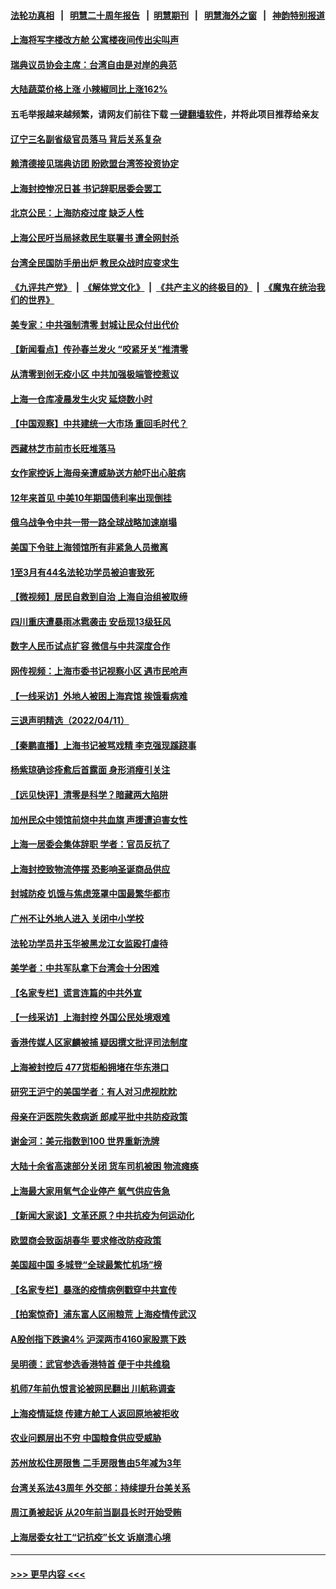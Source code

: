 #### [法轮功真相](https://github.com/gfw-breaker/truth/blob/master/README.md?t=0) &nbsp;&nbsp;|&nbsp;&nbsp; [明慧二十周年报告](https://github.com/gfw-breaker/mh-reports/blob/master/README.md?t=0) &nbsp;&nbsp;|&nbsp;&nbsp;[明慧期刊](https://github.com/gfw-breaker/mh-qikan) &nbsp;&nbsp;|&nbsp;&nbsp; [明慧海外之窗](https://github.com/gfw-breaker/mh-news/blob/master/README.md?t=0) &nbsp;&nbsp;|&nbsp;&nbsp; [神韵特别报道](https://github.com/gfw-breaker/mh-news/blob/master/shenyun.md?t=0)
#### [上海将写字楼改方舱 公寓楼夜间传出尖叫声](../pages/nsc413/n13709659.md?t=04121951) 
#### [瑞典议员协会主席：台湾自由是对岸的典范](../pages/nsc413/n13709718.md?t=04121951) 
#### [大陆蔬菜价格上涨 小辣椒同比上涨162%](../pages/nsc413/n13709617.md?t=04121951) 
#### 五毛举报越来越频繁，请网友们前往下载 [一键翻墙软件](https://github.com/gfw-breaker/ssr-accounts)，并将此项目推荐给亲友
#### [辽宁三名副省级官员落马 背后关系复杂](../pages/nsc413/n13709755.md?t=04121951) 
#### [赖清德接见瑞典访团 盼欧盟台湾签投资协定](../pages/nsc413/n13709779.md?t=04121951) 
#### [上海封控惨况日甚 书记辞职居委会罢工](../pages/nsc413/n13709790.md?t=04121951) 
#### [北京公民：上海防疫过度 缺乏人性](../pages/nsc413/n13709780.md?t=04121951) 
#### [上海公民吁当局拯救民生联署书 遭全网封杀](../pages/nsc413/n13709680.md?t=04121951) 
#### [台湾全民国防手册出炉 教民众战时应变求生](../pages/nsc413/n13709637.md?t=04121951) 
#### [《九评共产党》](https://github.com/begood0513/9ping.md/blob/master/README.md) &nbsp;|&nbsp; [《解体党文化》](../../../../jtdwh.md/blob/master/README.md)  &nbsp;|&nbsp; [《共产主义的终极目的》](../../../../gczydzjmd.md/blob/master/README.md) &nbsp;|&nbsp; [《魔鬼在统治我们的世界》](../../../../mgztzwmdsj.md/blob/master/README.md) 
#### [美专家：中共强制清零 封城让民众付出代价](../pages/nsc413/n13709482.md?t=04121951) 
#### [【新闻看点】传孙春兰发火 “咬紧牙关”推清零](../pages/nsc413/n13709449.md?t=04121951) 
#### [从清零到创无疫小区 中共加强极端管控惹议](../pages/nsc413/n13709629.md?t=04121951) 
#### [上海一仓库凌晨发生火灾 延烧数小时](../pages/nsc413/n13709717.md?t=04121951) 
#### [【中国观察】中共建统一大市场 重回毛时代？](../pages/nsc413/n13709636.md?t=04121951) 
#### [西藏林芝市前市长旺堆落马](../pages/nsc413/n13709698.md?t=04121951) 
#### [女作家控诉上海母亲遭威胁送方舱吓出心脏病](../pages/nsc413/n13709625.md?t=04121951) 
#### [12年来首见 中美10年期国债利率出现倒挂](../pages/nsc413/n13709540.md?t=04121951) 
#### [俄乌战争令中共一带一路全球战略加速崩塌](../pages/nsc413/n13709600.md?t=04121951) 
#### [美国下令驻上海领馆所有非紧急人员撤离](../pages/nsc413/n13709373.md?t=04121951) 
#### [1至3月有44名法轮功学员被迫害致死](../pages/nsc413/n13704649.md?t=04121951) 
#### [【微视频】居民自救到自治 上海自治组被取缔](../pages/nsc413/n13709244.md?t=04121951) 
#### [四川重庆遭暴雨冰雹袭击 安岳现13级狂风](../pages/nsc413/n13709547.md?t=04121951) 
#### [数字人民币试点扩容 微信与中共深度合作](../pages/nsc413/n13709567.md?t=04121951) 
#### [网传视频：上海市委书记视察小区 遇市民呛声](../pages/nsc413/n13709408.md?t=04121951) 
#### [【一线采访】外地人被困上海宾馆 挨饿看病难](../pages/nsc413/n13709485.md?t=04121951) 
#### [三退声明精选（2022/04/11）](../pages/nsc413/n13709533.md?t=04121951) 
#### [【秦鹏直播】上海书记被骂戏精 李克强现蹊跷事](../pages/nsc413/n13709476.md?t=04121951) 
#### [杨紫琼确诊痊愈后首露面 身形消瘦引关注](../pages/nsc413/n13709399.md?t=04121951) 
#### [【远见快评】清零是科学？暗藏两大陷阱](../pages/nsc413/n13709424.md?t=04121951) 
#### [加州民众中领馆前烧中共血旗 声援遭迫害女性](../pages/nsc413/n13709452.md?t=04121951) 
#### [上海一居委会集体辞职 学者：官员反抗了](../pages/nsc413/n13709358.md?t=04121951) 
#### [上海封控致物流停摆 恐影响圣诞商品供应](../pages/nsc413/n13709443.md?t=04121951) 
#### [封城防疫 饥饿与焦虑笼罩中国最繁华都市](../pages/nsc413/n13709427.md?t=04121951) 
#### [广州不让外地人进入 关闭中小学校](../pages/nsc413/n13709255.md?t=04121951) 
#### [法轮功学员井玉华被黑龙江女监殴打虐待](../pages/nsc413/n13709102.md?t=04121951) 
#### [美学者：中共军队拿下台湾会十分困难](../pages/nsc413/n13709354.md?t=04121951) 
#### [【名家专栏】谎言连篇的中共外宣](../pages/nsc413/n13709162.md?t=04121951) 
#### [【一线采访】上海封控 外国公民处境艰难](../pages/nsc413/n13709251.md?t=04121951) 
#### [香港传媒人区家麟被捕 疑因撰文批评司法制度](../pages/nsc413/n13709361.md?t=04121951) 
#### [上海被封控后 477货柜船拥堵在华东港口](../pages/nsc413/n13709351.md?t=04121951) 
#### [研究王沪宁的美国学者：有人对习虎视眈眈](../pages/nsc413/n13709320.md?t=04121951) 
#### [母亲在沪医院失救病逝 郎咸平批中共防疫政策](../pages/nsc413/n13709312.md?t=04121951) 
#### [谢金河：美元指数到100 世界重新洗牌](../pages/nsc413/n13709146.md?t=04121951) 
#### [大陆十余省高速部分关闭 货车司机被困 物流瘫痪](../pages/nsc413/n13709242.md?t=04121951) 
#### [上海最大家用氧气企业停产 氧气供应告急](../pages/nsc413/n13709004.md?t=04121951) 
#### [【新闻大家谈】文革还原？中共抗疫为何运动化](../pages/nsc413/n13709080.md?t=04121951) 
#### [欧盟商会致函胡春华 要求修改防疫政策](../pages/nsc413/n13709303.md?t=04121951) 
#### [美国超中国 多城登“全球最繁忙机场”榜](../pages/nsc413/n13709107.md?t=04121951) 
#### [【名家专栏】暴涨的疫情病例戳穿中共宣传](../pages/nsc413/n13709140.md?t=04121951) 
#### [【拍案惊奇】浦东富人区闹粮荒 上海疫情传武汉](../pages/nsc413/n13709120.md?t=04121951) 
#### [A股创指下跌逾4% 沪深两市4160家股票下跌](../pages/nsc413/n13708995.md?t=04121951) 
#### [吴明德：武官参选香港特首 便于中共维稳](../pages/nsc413/n13709073.md?t=04121951) 
#### [机师7年前仇恨言论被网民翻出 川航称调查](../pages/nsc413/n13709063.md?t=04121951) 
#### [上海疫情延烧 传建方舱工人返回原地被拒收](../pages/nsc413/n13708835.md?t=04121951) 
#### [农业问题层出不穷 中国粮食供应受威胁](../pages/nsc413/n13708935.md?t=04121951) 
#### [苏州放松住房限售 二手房限售由5年减为3年](../pages/nsc413/n13708821.md?t=04121951) 
#### [台湾关系法43周年 外交部：持续提升台美关系](../pages/nsc413/n13708895.md?t=04121951) 
#### [周江勇被起诉 从20年前当副县长时开始受贿](../pages/nsc413/n13708484.md?t=04121951) 
#### [上海居委女社工“记抗疫”长文 诉崩溃心境](../pages/nsc413/n13708843.md?t=04121951) 

----
#### [ >>> 更早内容 <<< ](../indexes/nsc413-earlier.md)
